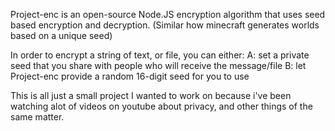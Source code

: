 Project-enc is an open-source Node.JS encryption algorithm that uses seed based encryption and decryption. (Similar how minecraft generates worlds based on a unique seed)

In order to encrypt a string of text, or file, you can either:
A: set a private seed that you share with people who will receive the message/file
B: let Project-enc provide a random 16-digit seed for you to use

This is all just a small project I wanted to work on because i've been watching alot of videos on youtube about privacy, and other things of the same matter.
